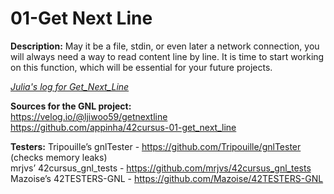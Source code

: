 # 01-Get Next Line

<b>Description:</b>
May it be a file, stdin, or even later a network connection, you will always need a way to read content line by line. It is time to start working on this function, which will be essential for your future projects.

<i><a href="https://docs.google.com/document/d/1guwa4kvf4gJIDPeibXdfpsm6K03LAxO6UqYYUq7uKP8/edit?usp=sharing">Julia's log for Get_Next_Line</a></i>

<b>Sources for the GNL project:</b><br>
https://velog.io/@ljiwoo59/getnextline<br>
https://github.com/appinha/42cursus-01-get_next_line<br>

<b>Testers:</b>
Tripouille’s gnlTester - https://github.com/Tripouille/gnlTester (checks memory leaks)<br>
mrjvs’ 42cursus_gnl_tests - https://github.com/mrjvs/42cursus_gnl_tests<br>
Mazoise’s 42TESTERS-GNL - https://github.com/Mazoise/42TESTERS-GNL<br>
